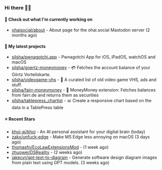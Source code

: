 ### Hi there 🦊👋

#### 👷 Check out what I'm currently working on

- [ohaisocial/about](https://github.com/ohaisocial/about) - About page for the ohai.social Mastodon server (2 months ago)

#### 🌱 My latest projects

- [silsha/pwnagotchi.app](https://github.com/silsha/pwnagotchi.app) - Pwnagotchi App for iOS, iPadOS, watchOS and macOS
- [silsha/goertz-moneymoney](https://github.com/silsha/goertz-moneymoney) - 💳 Fetches the account balance of your Görtz Vorteilskarte.
- [silsha/videogame-vhs](https://github.com/silsha/videogame-vhs) - 👾 A curated list of old video game VHS, ads and stuff.
- [silsha/fairr-moneymoney](https://github.com/silsha/fairr-moneymoney) - 💸 MoneyMoney extension: Fetches balances from fairr.de and returns them as securities
- [silsha/tablepress_chartist](https://github.com/silsha/tablepress_chartist) - 📊 Create a responsive chart based on the data in a TablePress table

#### ⭐ Recent Stars

- [khoj-ai/khoj](https://github.com/khoj-ai/khoj) - An AI personal assistant for your digital brain (today)
- [zakx/unfuck-edge](https://github.com/zakx/unfuck-edge) - Make MS Edge less annoying on macOS (3 days ago)
- [thomasfn/EcoLawExtensionsMod](https://github.com/thomasfn/EcoLawExtensionsMod) -  (1 week ago)
- [zhuowei/DSReality](https://github.com/zhuowei/DSReality) -  (2 weeks ago)
- [jakecyr/gpt-text-to-diagram](https://github.com/jakecyr/gpt-text-to-diagram) - Generate software design diagram images from plain text using GPT models. (3 weeks ago)

